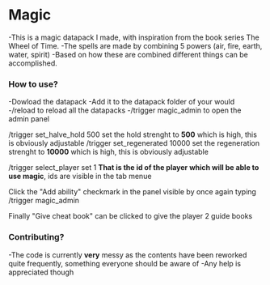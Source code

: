 # Magic
-This is a magic datapack I made, with inspiration from the book series The Wheel of Time.
-The spells are made by combining 5 powers (air, fire, earth, water, spirit)
-Based on how these are combined different things can be accomplished.

### How to use?
-Dowload the datapack
-Add it to the datapack folder of your would
-/reload to reload all the datapacks
-/trigger magic_admin to open the admin panel

/trigger set_halve_hold 500 set the hold strenght to **500** which is high, this is obviously adjustable
/trigger set_regenerated 10000 set the regeneration strenght to **10000** which is high, this is obviously adjustable

/trigger select_player set 1 **That is the id of the player which will be able to use magic**, ids are visible in the tab menue

Click the "Add ability" checkmark in the panel visible by once again typing /trigger magic_admin

Finally "Give cheat book" can be clicked to give the player 2 guide books


### Contributing?
-The code is currently **very** messy as the contents have been reworked quite frequently, something everyone should be aware of
-Any help is appreciated though
